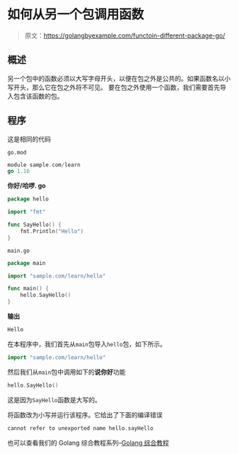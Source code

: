 # 如何从另一个包调用函数

> 原文：<https://golangbyexample.com/functoin-different-package-go/>

## **概述**

另一个包中的函数必须以大写字母开头，以便在包之外是公共的。如果函数名以小写开头，那么它在包之外将不可见。
要在包之外使用一个函数，我们需要首先导入包含该函数的包。

## **程序**

这是相同的代码

`go.mod`

```go
module sample.com/learn
go 1.16
```

**你好/哈啰. go**

```go
package hello

import "fmt"

func SayHello() {
	fmt.Println("Hello")
}
```

`main.go`

```go
package main

import "sample.com/learn/hello"

func main() {
    hello.SayHello()
}
```

**输出**

```go
Hello
```

在本程序中，我们首先从`main`包导入`hello`包，如下所示。

```go
import "sample.com/learn/hello"
```

然后我们从`main`包中调用如下的**说你好**功能

```go
hello.SayHello()
```

这是因为`SayHello`函数是大写的。

将函数改为小写并运行该程序。它给出了下面的编译错误

```go
cannot refer to unexported name hello.sayHello
```

也可以查看我们的 Golang 综合教程系列–[Golang 综合教程](https://golangbyexample.com/golang-comprehensive-tutorial/)